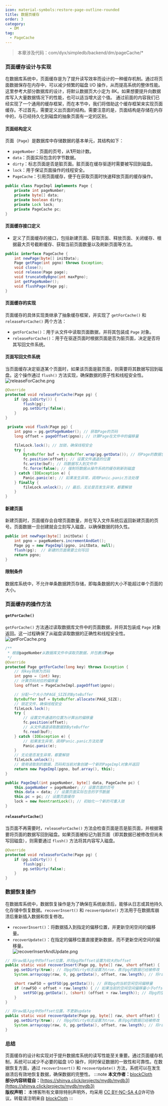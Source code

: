 ```yaml
---
icon: material-symbols:restore-page-outline-rounded
title: 数据页缓存
order: 3
category:
  - DM
tag:
  - PageCache
---
```

> 本章涉及代码：com/dyx/simpledb/backend/dm/pageCache/*

### 页面缓存设计与实现

在数据库系统中，页面缓存是为了提升读写效率而设计的一种缓存机制。通过将页面数据保存在内存中，可以减少频繁的磁盘 I/O 操作，从而提高系统的整体性能。这里参考大部分数据库的设计，将默认数据页大小定为 8K。如果想要提升向数据库写入大量数据情况下的性能，也可以适当增大这个值。
通过前面的内容我们已经实现了一个通用的缓存框架，而在本节中，我们将借助这个缓存框架来实现页面缓存。不过首先，需要定义出页面的结构。需要注意的是，页面结构是存储在内存中的，与已经持久化到磁盘的抽象页面有一定的区别。

#### 页面结构定义

页面（`Page`）是数据库中存储数据的基本单元，其结构如下：

- `pageNumber`：页面的页号，从**1**开始计数。
- `data`：页面实际包含的字节数据。
- `dirty`：标志页面是否是脏页面。脏页面在缓存驱逐时需要被写回到磁盘。
- `lock`：用于保证页面操作的线程安全。
- `PageCache`：引用页面缓存，便于在获取页面时快速释放页面的缓存操作。

```java
public class PageImpl implements Page {
    private int pageNumber;
    private byte[] data;
    private boolean dirty;
    private Lock lock;
    private PageCache pc;
}
```

#### 页面缓存接口定义

- 定义了页面缓存的接口，包括新建页面、获取页面、释放页面、关闭缓存、根据最大页号截断缓存、获取当前页面数量以及刷新页面等方法。

```java
public interface PageCache {
    int newPage(byte[] initData);
    Page getPage(int pgno) throws Exception;
    void close();
    void release(Page page);
    void truncateByBgno(int maxPgno);
    int getPageNumber();
    void flushPage(Page pg);
}
```

#### 页面缓存的实现

页面缓存的具体实现类继承了抽象缓存框架，并实现了 `getForCache()` 和 `releaseForCache()` 两个方法：

- `getForCache()`：用于从文件中读取页面数据，并将其包装成 `Page` 对象。
- `releaseForCache()`：用于在驱逐页面时根据页面是否为脏页面，决定是否将其写回文件系统。

#### 页面写回文件系统

当页面缓存决定驱逐某个页面时，如果该页面是脏页面，则需要将其数据写回到磁盘。这个操作通过 `flush()` 方法实现，确保数据的原子性和线程安全性。  
![releaseForCache.png](../../img/releaseForCache.png)

```java
@Override
protected void releaseForCache(Page pg) {
    if (pg.isDirty()) {
        flush(pg);
        pg.setDirty(false);
    }
}

 private void flush(Page pg) {
    int pgno = pg.getPageNumber(); // 获取Page的页码
    long offset = pageOffset(pgno); // 计算Page在文件中的偏移量

    fileLock.lock(); // 加锁，确保线程安全
    try {
        ByteBuffer buf = ByteBuffer.wrap(pg.getData()); // 将Page的数据包装成ByteBuffer
        fc.position(offset); // 设置文件通道的位置
        fc.write(buf); // 将数据写入到文件中
        fc.force(false); // 强制将数据从操作系统的缓存刷新到磁盘
    } catch (IOException e) {
        Panic.panic(e); // 如果发生异常，调用Panic.panic方法处理
    } finally {
        fileLock.unlock(); // 最后，无论是否发生异常，都要解锁
    }
}
```

#### 新建页面

新建页面时，页面缓存会自增页面数量，并在写入文件系统后返回新建页面的页号。页面数据一旦创建就会立刻写入磁盘，以确保数据的持久性。

```java
public int newPage(byte[] initData) {
    int pgno = pageNumbers.incrementAndGet();
    Page pg = new PageImpl(pgno, initData, null);
    flush(pg);  // 新建的页面需要立刻写回
    return pgno;
}
```

#### 限制条件

数据库系统中，不允许单条数据跨页存储，即每条数据的大小不能超过单个页面的大小。

### 页面缓存的操作方法

#### `getForCache()`

`getForCache()` 方法通过读取数据库文件中的页面数据，并将其包装成 `Page` 对象返回。这一过程确保了从磁盘读取数据的正确性和线程安全性。  
![getForCache.png](../../img/getForCache.png)

```java
/**
 * 根据pageNumber从数据库文件中读取页数据，并包裹成Page
 */
@Override
protected Page getForCache(long key) throws Exception {
    // 将key转换为页码
    int pgno = (int) key;
    // 计算页码对应的偏移量
    long offset = PageCacheImpl.pageOffset(pgno);

    // 分配一个大小为PAGE_SIZE的ByteBuffer
    ByteBuffer buf = ByteBuffer.allocate(PAGE_SIZE);
    // 锁定文件，确保线程安全
    fileLock.lock();
    try {
        // 设置文件通道的位置为计算出的偏移量
        fc.position(offset);
        // 从文件通道读取数据到ByteBuffer
        fc.read(buf);
    } catch (IOException e) {
        // 如果发生异常，调用Panic.panic方法处理
        Panic.panic(e);
    }
    // 无论是否发生异常，都要解锁
    fileLock.unlock();
    // 使用读取到的数据、页码和当前对象创建一个新的PageImpl对象并返回
    return new PageImpl(pgno, buf.array(), this);
}

public PageImpl(int pageNumber, byte[] data, PageCache pc) {
    this.pageNumber = pageNumber; // 设置页面的页号
    this.data = data; // 设置页面实际包含的字节数据
    this.pc = pc; // 设置页面缓存
    lock = new ReentrantLock(); // 初始化一个新的可重入锁
}
```

#### `releaseForCache()`

当页面不再需要时，`releaseForCache()` 方法会检查页面是否是脏页面，并根据需要将页面的数据写回到磁盘。如果页面被标记为脏页面（即其数据已被修改但尚未写回磁盘），则需要通过 `flush()` 方法将其内容写入磁盘。

```java
@Override
protected void releaseForCache(Page pg) {
    if (pg.isDirty()) {
        flush(pg);
        pg.setDirty(false);
    }
}
```

### 数据恢复操作

在数据库系统中，数据恢复操作是为了确保在系统崩溃后，能够从日志或其他持久化存储中恢复数据。`recoverInsert()` 和 `recoverUpdate()` 方法用于在数据库崩溃后重新插入数据和恢复修改。

- `recoverInsert()`：将数据插入到指定的偏移位置，并更新空闲空间的偏移量。
- `recoverUpdate()`：在指定的偏移位置直接更新数据，而不更新空闲空间的偏移量。  
![recoverInsertAndUpdate.png](../../img/recoverInsertAndUpdate.png)

```java
// 将raw插入pg中的offset位置，并将pg的offset设置为较大的offset
public static void recoverInsert(Page pg, byte[] raw, short offset) {
    pg.setDirty(true); // 将pg的dirty标志设置为true，表示pg的数据已经被修改
    System.arraycopy(raw, 0, pg.getData(), offset, raw.length); // 将raw的数据复制到pg的数据中的offset位置

    short rawFSO = getFSO(pg.getData()); // 获取pg的当前空闲空间偏移量
    if (rawFSO < offset + raw.length) { // 如果当前的空闲空间偏移量小于offset + raw.length
        setFSO(pg.getData(), (short) (offset + raw.length)); // 将pg的空闲空间偏移量设置为offset + raw.length
    }
}

// 将raw插入pg中的offset位置，不更新update
public static void recoverUpdate(Page pg, byte[] raw, short offset) {
    pg.setDirty(true); // 将pg的dirty标志设置为true，表示pg的数据已经被修改
    System.arraycopy(raw, 0, pg.getData(), offset, raw.length); // 将raw的数据复制到pg的数据中的offset位置
}
```

### 总结

页面缓存的设计和实现对于提升数据库系统的读写性能至关重要。通过页面缓存机制，系统可以减少不必要的磁盘 I/O 操作，同时保证数据的一致性和可靠性。在数据恢复方面，通过 `recoverInsert()` 和 `recoverUpdate()` 方法，系统可以在发生崩溃后有效地恢复数据，确保数据的完整性。
:::note
**本文作者：**[blockCloth](https://github.com/blockCloth)  
**部分内容转载自：**[https://shinya.click/projects/mydb/mydb3](https://shinya.click/projects/mydb/mydb3)  
**版权声明：** 本博客所有文章除特别声明外，均采用 [CC BY-NC-SA 4.0](https://creativecommons.org/licenses/by/4.0/legalcode.zh-hans)许可协议。转载请注明来自 [blockCloth](https://github.com/blockCloth)
:::